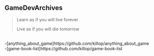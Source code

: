 ## GameDevArchives
> Learn as if you will live forever
>
> Live as if you will die tomorrow
<br>
-[anything_about_game]https://github.com/killop/anything_about_game <br>
-[game-book-list]https://github.com/killop/game-book-list


